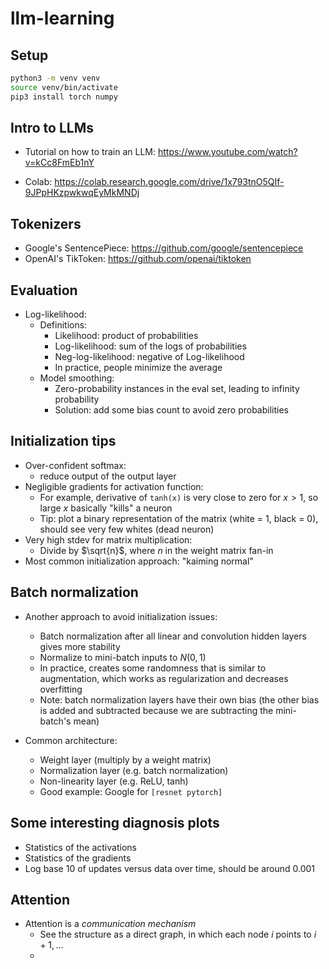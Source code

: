 # llm-learning

## Setup

```sh
python3 -m venv venv
source venv/bin/activate
pip3 install torch numpy
```

## Intro to LLMs

- Tutorial on how to train an LLM: <https://www.youtube.com/watch?v=kCc8FmEb1nY>

- Colab: <https://colab.research.google.com/drive/1x793tnO5QIf-9JPpHKzpwkwqEyMkMNDj>

## Tokenizers

- Google's SentencePiece: <https://github.com/google/sentencepiece>
- OpenAI's TikToken: <https://github.com/openai/tiktoken>

## Evaluation

- Log-likelihood:
  - Definitions:
    - Likelihood: product of probabilities
    - Log-likelihood: sum of the logs of probabilities
    - Neg-log-likelihood: negative of Log-likelihood
    - In practice, people minimize the average
  - Model smoothing:
    - Zero-probability instances in the eval set, leading to infinity probability
    - Solution: add some bias count to avoid zero probabilities

## Initialization tips

- Over-confident softmax:
  - reduce output of the output layer
- Negligible gradients for activation function:
  - For example, derivative of `tanh(x)` is very close to zero for $x > 1$, so large $x$ basically "kills" a neuron
  - Tip: plot a binary representation of the matrix (white = 1, black = 0), should see very few whites (dead neuron)
- Very high stdev for matrix multiplication:
  - Divide by $\sqrt{n}$, where $n$ in the weight matrix fan-in
- Most common initialization approach: "kaiming normal"

## Batch normalization

- Another approach to avoid initialization issues:
  - Batch normalization after all linear and convolution hidden layers gives more stability
  - Normalize to mini-batch inputs to $N(0,1)$
  - In practice, creates some randomness that is similar to augmentation, which works as regularization and decreases overfitting
  - Note: batch normalization layers have their own bias (the other bias is added and subtracted because we are subtracting the mini-batch's mean)

- Common architecture:
  - Weight layer (multiply by a weight matrix)
  - Normalization layer (e.g. batch normalization)
  - Non-linearity layer (e.g. ReLU, tanh)
  - Good example: Google for `[resnet pytorch]`

## Some interesting diagnosis plots

- Statistics of the activations
- Statistics of the gradients
- Log base 10 of updates versus data over time, should be around 0.001

## Attention

- Attention is a *communication mechanism*
  - See the structure as a direct graph, in which each node $i$ points to $i+1, ...$
  - 